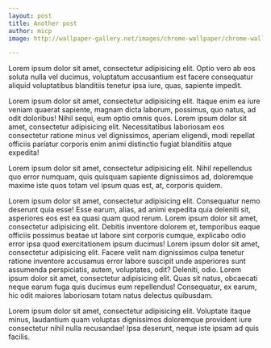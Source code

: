 ```yaml
---
layout: post
title: Another post
author: micp
image: http://wallpaper-gallery.net/images/chrome-wallpaper/chrome-wallpaper-6.jpg

---
```


Lorem ipsum dolor sit amet, consectetur adipisicing elit. Optio vero ab eos soluta nulla vel ducimus, voluptatum accusantium est facere consequatur aliquid voluptatibus blanditiis tenetur ipsa iure, quas, sapiente impedit.

Lorem ipsum dolor sit amet, consectetur adipisicing elit. Itaque enim ea iure veniam quaerat sapiente, magnam dicta laborum, possimus, quo natus, ad odit doloribus! Nihil sequi, eum optio omnis quos. Lorem ipsum dolor sit amet, consectetur adipisicing elit. Necessitatibus laboriosam eos consectetur ratione minus vel dignissimos, aperiam eligendi, modi repellat officiis pariatur corporis enim animi distinctio fugiat blanditiis atque expedita!

Lorem ipsum dolor sit amet, consectetur adipisicing elit. Nihil repellendus quo error numquam, quis quisquam sapiente dignissimos ad, doloremque maxime iste quos totam vel ipsum quas est, at, corporis quidem.

Lorem ipsum dolor sit amet, consectetur adipisicing elit. Consequatur nemo deserunt quia esse! Esse earum, alias, ad animi expedita quia deleniti sit, asperiores eos est ea quasi quam quod rerum. Lorem ipsum dolor sit amet, consectetur adipisicing elit. Debitis inventore dolorem et, temporibus eaque officiis possimus beatae ut labore sint corporis cumque, explicabo odio error ipsa quod exercitationem ipsum ducimus! Lorem ipsum dolor sit amet, consectetur adipisicing elit. Facere velit nam dignissimos culpa tenetur ratione inventore accusamus error labore suscipit unde asperiores sunt assumenda perspiciatis, autem, voluptates, odit? Deleniti, odio. Lorem ipsum dolor sit amet, consectetur adipisicing elit. Quas sit natus, obcaecati neque earum fuga quis ducimus eum repellendus! Consequatur, ex earum, hic odit maiores laboriosam totam natus delectus quibusdam.

Lorem ipsum dolor sit amet, consectetur adipisicing elit. Voluptate itaque minus, laudantium quam voluptas dignissimos doloremque provident iure consectetur nihil nulla recusandae! Ipsa deserunt, neque iste ipsam ad quis facilis.